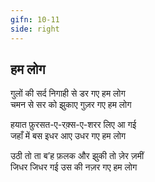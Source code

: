 ```yaml
---
gifn: 10-11
side: right
---
```


## हम लोग

गुलों की सर्द निगाही से डर गए हम लोग  
चमन से सर को झुकाए गुज़र गए हम लोग  

हयात फ़ुरसत-ए-रक़्स-ए-शरर लिए आ गई  
जहाँ में बस इधर आए उधर गए हम लोग  

उठी तो ता ब’ह फ़लक और झुकी तो ज़ेर ज़मीं  
जिधर जिधर गई उस की नज़र गए हम लोग  
